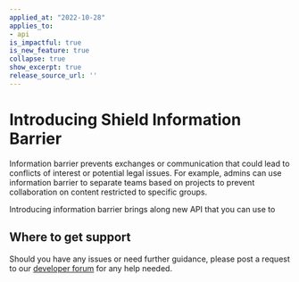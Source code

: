 ```yaml
---
applied_at: "2022-10-28"
applies_to: 
- api
is_impactful: true
is_new_feature: true
collapse: true
show_excerpt: true
release_source_url: ''
---
```


# Introducing Shield Information Barrier

Information barrier prevents exchanges or communication that could lead to conflicts of interest or potential legal issues. 
For example, admins can use information barrier to separate teams based on projects to prevent collaboration on content restricted to specific groups.

Introducing information barrier brings along new API that you can use to 

## Where to get support

Should you have any issues or need further guidance, please post a request to
our [developer forum][1] for any help needed.

[1]: https://support.box.com/hc/en-us/community/topics/360001932973-Platform-and-Developer-Forum